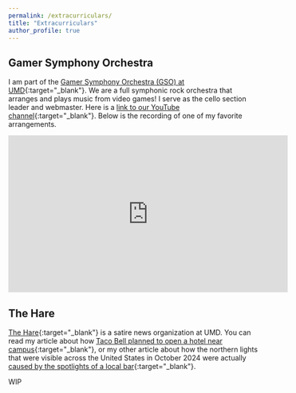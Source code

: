 ```yaml
---
permalink: /extracurriculars/
title: "Extracurriculars"
author_profile: true
---
```


## Gamer Symphony Orchestra
I am part of the [Gamer Symphony Orchestra (GSO) at UMD](https://umd.gamersymphony.org/index.php){:target="_blank"}. We are a full symphonic rock orchestra that arranges and plays music from video games! I serve as the cello section leader and webmaster. Here is a [link to our YouTube channel](https://www.youtube.com/c/GamerSymphonyUMD){:target="_blank"}. Below is the recording of one of my favorite arrangements.
<iframe width="560" height="315" src="https://www.youtube.com/embed/aCt4w-SBpoU?si=AVRFwneW_T1FUawN" frameborder="0" allow="accelerometer; autoplay; clipboard-write; encrypted-media; gyroscope; picture-in-picture" allowfullscreen></iframe>

## The Hare
[The Hare](https://theumdhare.com/about-us/){:target="_blank"} is a satire news organization at UMD. You can read my article about how [Taco Bell planned to open a hotel near campus](https://theumdhare.com/2024/10/02/before-budget-cuts-route-1-taco-bell-had-plans-for-new-hotel/){:target="_blank"}, or my other article about how the northern lights that were visible across the United States in October 2024 were actually [caused by the spotlights of a local bar](https://theumdhare.com/2024/10/23/spotlights-from-terrapins-turf-mistaken-for-another-aurora-borealis/){:target="_blank"}.

WIP
